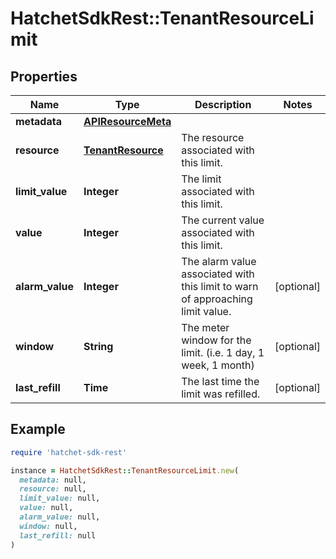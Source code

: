 # HatchetSdkRest::TenantResourceLimit

## Properties

| Name | Type | Description | Notes |
| ---- | ---- | ----------- | ----- |
| **metadata** | [**APIResourceMeta**](APIResourceMeta.md) |  |  |
| **resource** | [**TenantResource**](TenantResource.md) | The resource associated with this limit. |  |
| **limit_value** | **Integer** | The limit associated with this limit. |  |
| **value** | **Integer** | The current value associated with this limit. |  |
| **alarm_value** | **Integer** | The alarm value associated with this limit to warn of approaching limit value. | [optional] |
| **window** | **String** | The meter window for the limit. (i.e. 1 day, 1 week, 1 month) | [optional] |
| **last_refill** | **Time** | The last time the limit was refilled. | [optional] |

## Example

```ruby
require 'hatchet-sdk-rest'

instance = HatchetSdkRest::TenantResourceLimit.new(
  metadata: null,
  resource: null,
  limit_value: null,
  value: null,
  alarm_value: null,
  window: null,
  last_refill: null
)
```

